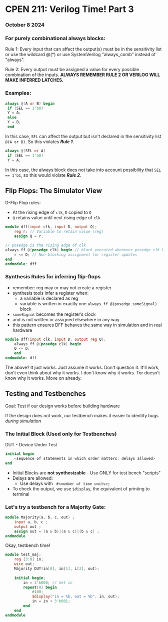 # **CPEN 211: Verilog Time! Part 3**
### October 8 2024

### For purely combinational always blocks:

Rule 1: Every input that can affect the output(s) must be in the sensitivity list or use the wildcard @(*) or use SystemVerilog "always_comb" instead of "always".

Rule 2: Every output must be assigned a value for every possible combination of the inputs. **ALWAYS REMEMBER RULE 2 OR VERILOG WILL MAKE INFERRED LATCHES.**

### Examples:

``` Verilog
always @(A or B) begin
 if (SEL == 1'b0)
 Y = A;
 else
 Y = B;
 end
```

In this case, `SEL` can affect the output but isn't declared in the sensitivity list `@(A or B)`. So this violates ***Rule 1***.

``` Verilog
always @(SEL or A)
 if (SEL == 1'b0)
 Y = A;
```

In this case, the always block does not take into account possibility that `SEL == 1'b1`, so this would violate ***Rule 2***.

## Flip Flops: The Simulator View

D-Flip Flop rules:
- At the rising edge of `clk`, `D` copied to `Q`
- `Q` retains value until next rising edge of `clk`

``` Verilog
module dff(input clk, input D, output Q);
    reg r; // Variable to retain value (reg)
    assign Q = r;

// posedge is the rising edge of clk
always_ff @(posedge clk) begin // block executed whenever posedge clk happens
    r <= D; // Non-blocking assignment for register updates
end
endmodule: dff
```

### Synthesis Rules for inferring flip-flops

- remember: reg may or may not create a register
- synthesis tools infer a register when:
    - a variable is declared as reg
    - variable is written in exactly one `always_ff @(posedge someSignal)`
block
- `someSignal` becomes the register’s clock
- and is not written or assigned elsewhere in any way
- this pattern ensures DFF behaves the same way in simulation and in real hardware

``` Verilog
module dff(input clk, input D, output reg Q);
    always_ff @(posedge clk) begin
    Q <= D;
    end
endmodule: dff
```

The above? It just works. Just assume it works. Don't question it. It'll work, don't even think about why it works. I don't know why it works. Tor doesn't know why it works. Move on already.

## Testing and Testbenches

Goal: Test if our design works before building hardware

If the design does not work, our testbench makes it easier to identify bugs *during simulation*

### The Initial Block (Used only for Testbenches)

DUT - Device Under Test

``` Verilog
initial begin
    <sequence of statements in which order matters: delays allowed>
end
```
- Initial Blocks are **not synthesizable** - Use ONLY for test bench "scripts"
- Delays are allowed:
  - Use delays with ` #<number of time units>;`
- To check the output, we use `$display`, the equivalent of printing to terminal

### Let's try a testbench for a Majority Gate:

``` Verilog
module Majority(a, b, c, out) ;
    input a, b, c ;
    output out ;
    assign out = (a & b)|(a & c)|(b & c) ;
endmodule
```

Okay, testbench time!

``` Verilog
module test_maj;
    reg [3:0] in;
    wire out;
    Majority DUT(in[0], in[1], i[2], out);
    
    initial begin;
        in = 3'b000; // Set in
        repeat(8) begin
            #100;
            $display("in = %b, out = %b", in, out);
            in = in + 3'b001;
        end
    end
endmodule
```

